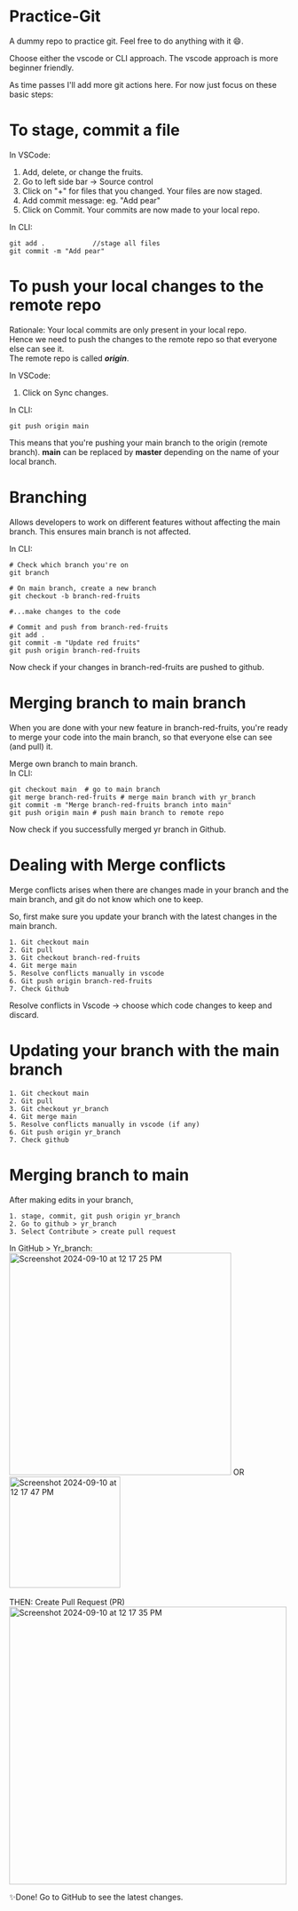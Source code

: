 # Practice-Git
A dummy repo to practice git. Feel free to do anything with it 😄.    

Choose either the vscode or CLI approach. The vscode approach is more beginner friendly.

As time passes I'll add more git actions here. For now just focus on these basic steps:
# To stage, commit a file
In VSCode:
1. Add, delete, or change the fruits.
2. Go to left side bar -> Source control
3. Click on "+" for files that you changed. Your files are now staged. 
4. Add commit message: eg. "Add pear" 
5. Click on Commit. Your commits are now made to your local repo.

In CLI:
```
git add .            //stage all files
git commit -m "Add pear"
```

# To push your local changes to the remote repo
Rationale: Your local commits are only present in your local repo.    
Hence we need to push the changes to the remote repo so that everyone else can see it.  
The remote repo is called ***origin***.

In VSCode:      
1. Click on Sync changes. 

In CLI:
```
git push origin main
```
This means that you're pushing your main branch to the origin (remote branch). 
**main** can be replaced by **master** depending on the name of your local branch. 



# Branching
Allows developers to work on different features without affecting the main branch. This ensures main branch is not affected.   

In CLI:
```
# Check which branch you're on
git branch

# On main branch, create a new branch
git checkout -b branch-red-fruits

#...make changes to the code

# Commit and push from branch-red-fruits 
git add .
git commit -m "Update red fruits"
git push origin branch-red-fruits 
```
Now check if your changes in branch-red-fruits are pushed to github.


# Merging branch to main branch
When you are done with your new feature in branch-red-fruits, you're ready to merge your code into the main branch, so that everyone else can see (and pull) it.

Merge own branch to main branch.   
In CLI:   
```
git checkout main  # go to main branch
git merge branch-red-fruits # merge main branch with yr_branch
git commit -m "Merge branch-red-fruits branch into main"
git push origin main # push main branch to remote repo
```
Now check if you successfully merged yr branch in Github. 

# Dealing with Merge conflicts
Merge conflicts arises when there are changes made in your branch and the main branch, and git do not know which one to keep.   

So, first make sure you update your branch with the latest changes in the main branch.
```
1. Git checkout main
2. Git pull
3. Git checkout branch-red-fruits
4. Git merge main
5. Resolve conflicts manually in vscode
6. Git push origin branch-red-fruits
7. Check Github
```
Resolve conflicts in Vscode -> choose which code changes to keep and discard. 

# Updating your branch with the main branch
```
1. Git checkout main
2. Git pull
3. Git checkout yr_branch
4. Git merge main
5. Resolve conflicts manually in vscode (if any)
6. Git push origin yr_branch
7. Check github
```

# Merging branch to main
After making edits in your branch,
```
1. stage, commit, git push origin yr_branch
2. Go to github > yr_branch 
3. Select Contribute > create pull request
```
In GitHub > Yr_branch:   
<img src="https://github.com/user-attachments/assets/e4f7c39e-74a3-4c91-8502-30acb2de9667" width="400" alt="Screenshot 2024-09-10 at 12 17 25 PM">   OR
<img src="https://github.com/user-attachments/assets/b7c7a37a-38ef-4d6c-9b82-74baaa5e10f9" width="200" alt="Screenshot 2024-09-10 at 12 17 47 PM">    
<br>
THEN: Create Pull Request (PR)     
<img src="https://github.com/user-attachments/assets/3262044a-5e70-443f-96dd-ad8c57168c23" width="500" alt="Screenshot 2024-09-10 at 12 17 35 PM">

✨Done! Go to GitHub to see the latest changes.
